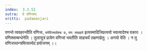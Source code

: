 ```yaml
---
index:  3.3.52
sutra:  प्रे वणिजाम्
vritti:  padamanjari
---
```


पणन्ते व्यवहरन्तीति वणिजः, `पणेरिज्यादेश्च वः`, `पण व्यवहारे` इत्यस्मादिजिप्रत्ययो भवत्यादेश्च वकारः । वणिक्सम्बन्धेनेति । तुलासूत्रं प्रायेण वणिजां भवतीति साहचर्यं लक्षणाहेतुः । अनयो वेति । न तु वणिजस्तन्त्रमित्यस्येदं प्रयोजनम् ।।
